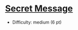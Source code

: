 # [Secret Message](https://open.kattis.com/problems/secretmessage)
- Difficulty: medium (6 pt)
        